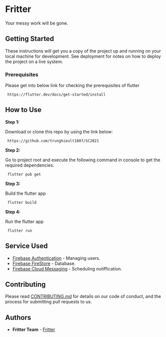 # Fritter

Your messy work will be gone.

## Getting Started


These instructions will get you a copy of the project up and running on your local machine for development. See deployment for notes on how to deploy the project on a live system.

### Prerequisites

Please get into below link for checking the prerequisites of flutter

```
 https://flutter.dev/docs/get-started/install
```

## How to Use 

**Step 1:**

Download or clone this repo by using the link below:

```
 https://github.com/trunghieult1807/SC2021
```

**Step 2:**

Go to project root and execute the following command in console to get the required dependencies: 

```
 flutter pub get 
```

**Step 3:**

Build the flutter app

```
 flutter build 
```

**Step 4:**

Run the flutter app

```
 flutter run 
```

## Service Used 

- [Firebase Authentication](https://firebase.google.com/) - Managing users.
- [Firebase FireStore](https://firebase.google.com/) - Database.
- [Firebase Cloud Messaging](https://firebase.google.com/) - Scheduling notiffication.

## Contributing

Please read [CONTRIBUTING.md](https://gist.github.com/PurpleBooth/b24679402957c63ec426) for details on our code of conduct, and the process for submitting pull requests to us.

## Authors

- **Fritter Team** - [Fritter](mailto:hieu.letrunghieu@hcmut.edu.vn)


